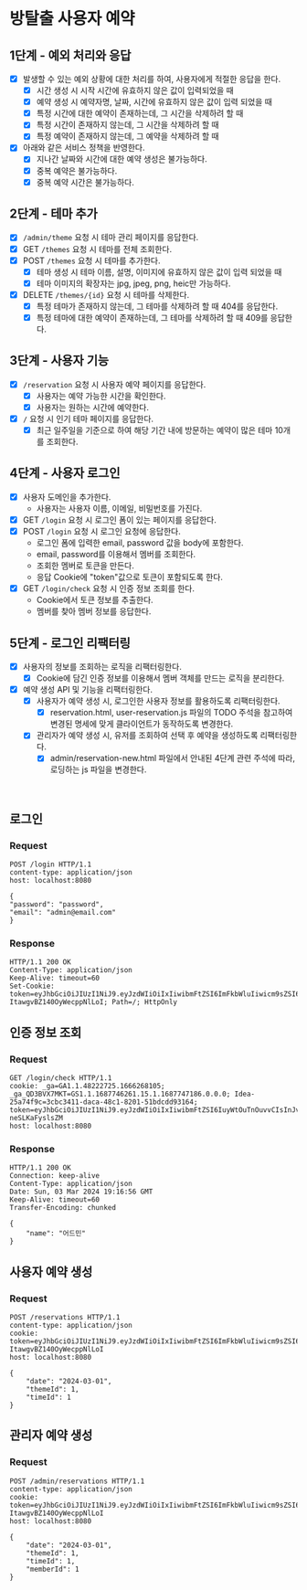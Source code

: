 # 방탈출 사용자 예약

## 1단계 - 예외 처리와 응답

- [x] 발생할 수 있는 예외 상황에 대한 처리를 하여, 사용자에게 적절한 응답을 한다.
    - [x] 시간 생성 시 시작 시간에 유효하지 않은 값이 입력되었을 때
    - [x] 예약 생성 시 예약자명, 날짜, 시간에 유효하지 않은 값이 입력 되었을 때
    - [x] 특정 시간에 대한 예약이 존재하는데, 그 시간을 삭제하려 할 때
    - [x] 특정 시간이 존재하지 않는데, 그 시간을 삭제하려 할 때
    - [x] 특정 예약이 존재하지 않는데, 그 예약을 삭제하려 할 때
- [x] 아래와 같은 서비스 정책을 반영한다.
    - [x] 지나간 날짜와 시간에 대한 예약 생성은 불가능하다.
    - [x] 중복 예약은 불가능하다.
    - [x] 중복 예약 시간은 불가능하다.

## 2단계 - 테마 추가

- [x] `/admin/theme` 요청 시 테마 관리 페이지를 응답한다.
- [x] GET `/themes` 요청 시 테마를 전체 조회한다.
- [x] POST `/themes` 요청 시 테마를 추가한다.
    - [x] 테마 생성 시 테마 이름, 설명, 이미지에 유효하지 않은 값이 입력 되었을 때
    - [x] 테마 이미지의 확장자는 jpg, jpeg, png, heic만 가능하다.
- [x] DELETE `/themes/{id}` 요청 시 테마를 삭제한다.
    - [x] 특정 테마가 존재하지 않는데, 그 테마를 삭제하려 할 때 404를 응답한다.
    - [x] 특정 테마에 대한 예약이 존재하는데, 그 테마를 삭제하려 할 때 409를 응답한다.

## 3단계 - 사용자 기능

- [x] `/reservation` 요청 시 사용자 예약 페이지를 응답한다.
    - [x] 사용자는 예약 가능한 시간을 확인한다.
    - [x] 사용자는 원하는 시간에 예약한다.
- [x] `/` 요청 시 인기 테마 페이지를 응답한다.
    - [x] 최근 일주일을 기준으로 하여 해당 기간 내에 방문하는 예약이 많은 테마 10개를 조회한다.

## 4단계 - 사용자 로그인 

- [x] 사용자 도메인을 추가한다.
  - 사용자는 사용자 이름, 이메일, 비밀번호를 가진다.
- [x] GET `/login` 요청 시 로그인 폼이 있는 페이지를 응답한다.
- [x] POST `/login` 요청 시 로그인 요청에 응답한다.
  - 로그인 폼에 입력한 email, password 값을 body에 포함한다.
  - email, password를 이용해서 멤버를 조회한다.
  - 조회한 멤버로 토큰을 만든다.
  - 응답 Cookie에 "token"값으로 토큰이 포함되도록 한다.
- [x] GET `/login/check` 요청 시 인증 정보 조회를 한다.
  - Cookie에서 토큰 정보를 추출한다.
  - 멤버를 찾아 멤버 정보를 응답한다.

## 5단계 - 로그인 리팩터링

- [x] 사용자의 정보를 조회하는 로직을 리팩터링한다.
  - [x] Cookie에 담긴 인증 정보를 이용해서 멤버 객체를 만드는 로직을 분리한다.
- [x] 예약 생성 API 및 기능을 리팩터링한다.
  - [x] 사용자가 예약 생성 시, 로그인한 사용자 정보를 활용하도록 리팩터링한다.
    - [x] reservation.html, user-reservation.js 파일의 TODO 주석을 참고하여 변경된 명세에 맞게 클라이언트가 동작하도록 변경한다.
  - [x] 관리자가 예약 생성 시, 유저를 조회하여 선택 후 예약을 생성하도록 리팩터링한다.
    - [x] admin/reservation-new.html 파일에서 안내된 4단계 관련 주석에 따라, 로딩하는 js 파일을 변경한다.

<br>

## 로그인 

### Request
```
POST /login HTTP/1.1
content-type: application/json
host: localhost:8080

{
"password": "password",
"email": "admin@email.com"
}
```

### Response
```
HTTP/1.1 200 OK
Content-Type: application/json
Keep-Alive: timeout=60
Set-Cookie: token=eyJhbGciOiJIUzI1NiJ9.eyJzdWIiOiIxIiwibmFtZSI6ImFkbWluIiwicm9sZSI6IkFETUlOIn0.cwnHsltFeEtOzMHs2Q5-ItawgvBZ140OyWecppNlLoI; Path=/; HttpOnly
```

## 인증 정보 조회

### Request
```
GET /login/check HTTP/1.1
cookie: _ga=GA1.1.48222725.1666268105; _ga_QD3BVX7MKT=GS1.1.1687746261.15.1.1687747186.0.0.0; Idea-25a74f9c=3cbc3411-daca-48c1-8201-51bdcdd93164; token=eyJhbGciOiJIUzI1NiJ9.eyJzdWIiOiIxIiwibmFtZSI6IuyWtOuTnOuvvCIsInJvbGUiOiJBRE1JTiJ9.vcK93ONRQYPFCxT5KleSM6b7cl1FE-neSLKaFyslsZM
host: localhost:8080
```

### Response
```
HTTP/1.1 200 OK
Connection: keep-alive
Content-Type: application/json
Date: Sun, 03 Mar 2024 19:16:56 GMT
Keep-Alive: timeout=60
Transfer-Encoding: chunked

{
    "name": "어드민"
}
```

## 사용자 예약 생성 

### Request
```
POST /reservations HTTP/1.1
content-type: application/json
cookie: token=eyJhbGciOiJIUzI1NiJ9.eyJzdWIiOiIxIiwibmFtZSI6ImFkbWluIiwicm9sZSI6IkFETUlOIn0.cwnHsltFeEtOzMHs2Q5-ItawgvBZ140OyWecppNlLoI
host: localhost:8080

{
    "date": "2024-03-01",
    "themeId": 1,
    "timeId": 1
}
```

## 관리자 예약 생성

### Request
```
POST /admin/reservations HTTP/1.1
content-type: application/json
cookie: token=eyJhbGciOiJIUzI1NiJ9.eyJzdWIiOiIxIiwibmFtZSI6ImFkbWluIiwicm9sZSI6IkFETUlOIn0.cwnHsltFeEtOzMHs2Q5-ItawgvBZ140OyWecppNlLoI
host: localhost:8080

{
    "date": "2024-03-01",
    "themeId": 1,
    "timeId": 1,
    "memberId": 1
}
```

